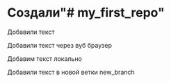 # Создали"# my_first_repo" 

Добавили текст

Добавили текст через вуб браузер

Добавим текст локально 

Добавили текст в новой ветки new_branch